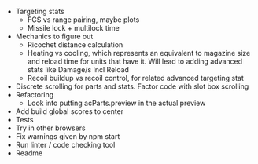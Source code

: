 * Targeting stats
	* FCS vs range pairing, maybe plots
	* Missile lock + multilock time
* Mechanics to figure out
	* Ricochet distance calculation
	* Heating vs cooling, which represents an equivalent to magazine size and reload time for
	  units that have it. Will lead to adding advanced stats like Damage/s Incl Reload
	* Recoil buildup vs recoil control, for related advanced targeting stat
* Discrete scrolling for parts and stats. Factor code with slot box scrolling
* Refactoring
	* Look into putting acParts.preview in the actual preview
* Add build global scores to center
* Tests
* Try in other browsers
* Fix warnings given by npm start
* Run linter / code checking tool
* Readme